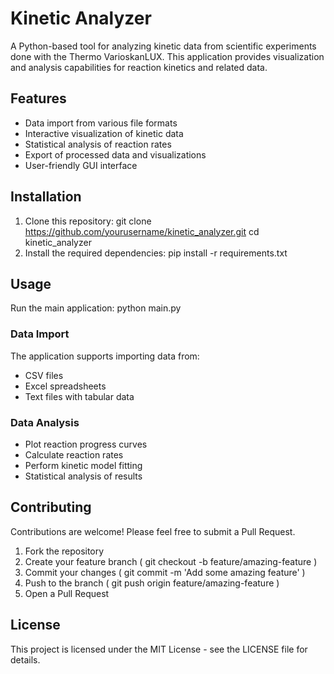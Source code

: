 # Kinetic Analyzer

A Python-based tool for analyzing kinetic data from scientific experiments done with the Thermo VarioskanLUX. This application provides visualization and analysis capabilities for reaction kinetics and related data.

## Features

- Data import from various file formats
- Interactive visualization of kinetic data
- Statistical analysis of reaction rates
- Export of processed data and visualizations
- User-friendly GUI interface

## Installation

1. Clone this repository:
git clone https://github.com/yourusername/kinetic_analyzer.git
cd kinetic_analyzer
2. Install the required dependencies:
pip install -r requirements.txt

## Usage
Run the main application:
python main.py


### Data Import
The application supports importing data from:
- CSV files
- Excel spreadsheets
- Text files with tabular data

### Data Analysis
- Plot reaction progress curves
- Calculate reaction rates
- Perform kinetic model fitting
- Statistical analysis of results


## Contributing
Contributions are welcome! Please feel free to submit a Pull Request.

1. Fork the repository
2. Create your feature branch ( git checkout -b feature/amazing-feature )
3. Commit your changes ( git commit -m 'Add some amazing feature' )
4. Push to the branch ( git push origin feature/amazing-feature )
5. Open a Pull Request
## License
This project is licensed under the MIT License - see the LICENSE file for details.
